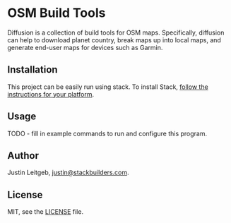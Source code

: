 # OSM Build Tools

Diffusion is a collection of build tools for OSM maps. Specifically, diffusion
can help to download planet country, break maps up into local maps, and generate
end-user maps for devices such as Garmin.

## Installation

This project can be easily run using stack. To install Stack,
[follow the instructions for your platform](http://docs.haskellstack.org/en/stable/README.html#how-to-install).

## Usage

TODO - fill in example commands to run and configure this program.

## Author

Justin Leitgeb, <justin@stackbuilders.com>.

## License

MIT, see the [LICENSE](LICENSE) file.
